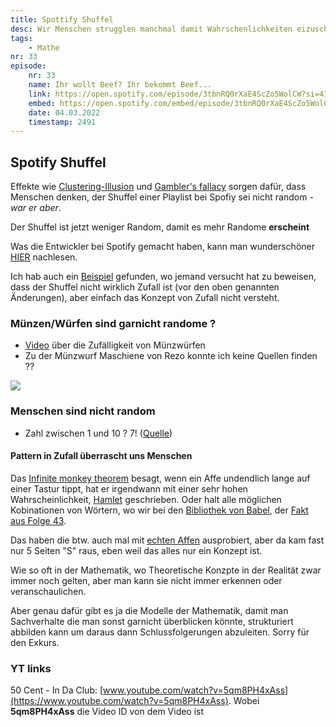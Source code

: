 ```yaml
---
title: Spottify Shuffel
desc: Wir Menschen strugglen manchmal damit Wahrschenlichkeiten eizuschätzen und handel nach bestimmten pattern, wenn wir denken, wir handeln zufällig. Das hat zu Folge, dass der Spotify shuffel garnicht wirklich Zufällig (mehr) ist.
tags:
    - Mathe
nr: 33
episode:
    nr: 33
    name: Ihr wollt Beef? Ihr bekommt Beef...
    link: https://open.spotify.com/episode/3tbnRQ0rXaE4ScZo5WolCW?si=4153cfd9551c4318
    embed: https://open.spotify.com/embed/episode/3tbnRQ0rXaE4ScZo5WolCW?utm_source=generator&theme=0&t=2491
    date: 04.03.2022
    timestamp: 2491
---
```



## Spotify Shuffel

Effekte wie [Clustering-Illusion](https://en.wikipedia.org/wiki/Clustering_illusion) und [Gambler's fallacy](https://en.wikipedia.org/wiki/Gambler%27s_fallacy) sorgen dafür, dass Menschen denken, der Shuffel einer Playlist bei Spofiy sei nicht random - *war er aber*.

Der Shuffel ist jetzt weniger Random, damit es mehr Randome **erscheint**

Was die Entwickler bei Spotify gemacht haben, kann man wunderschöner [HIER](https://engineering.atspotify.com/2014/02/how-to-shuffle-songs/) nachlesen.

Ich hab auch ein [Beispiel](https://community.spotify.com/t5/Ongoing-Issues/Please-stop-marking-shuffle-complaints-as-quot-not-an-issue-quot/idi-p/1772030) gefunden, wo jemand versucht hat zu beweisen, dass der Shuffel nicht wirklich Zufall ist (vor den oben genannten Änderungen), aber einfach das Konzept von Zufall nicht versteht.


### Münzen/Würfen sind garnicht randome ?
- [Video](https://www.youtube.com/watch?v=AYnJv68T3MM) über die Zufälligkeit von Münzwürfen
- Zu der Münzwurf Maschiene von Rezo konnte ich keine Quellen finden ??

<img src="https://i.redd.it/w4gz0wzz1i821.png" class="b img_medium f_right" />

### Menschen sind nicht random

- Zahl zwischen 1 und 10 ? 7! ([Quelle](https://www.reddit.com/r/dataisbeautiful/comments/acow6y/asking_over_8500_students_to_pick_a_random_number/))

#### Pattern in Zufall überrascht uns Menschen

Das [Infinite monkey theorem](https://de.wikipedia.org/wiki/Infinite-Monkey-Theorem) besagt, wenn ein Affe undendlich lange auf einer Tastur tippt, hat er irgendwann mit einer sehr hohen Wahrscheinlichkeit, [Hamlet](https://de.wikipedia.org/wiki/Hamlet) geschrieben.
Oder halt alle möglichen Kobinationen von Wörtern, wo wir bei den [Bibliothek von Babel](https://de.wikipedia.org/wiki/Die_Bibliothek_von_Babel), der [Fakt aus Folge 43](../bruteforce_unendlich).

Das haben die btw. auch mal mit [echten Affen](https://en.wikipedia.org/wiki/Infinite_monkey_theorem#Actual_monkeys) ausprobiert, aber da kam fast nur 5 Seiten "S" raus, eben weil das alles nur ein Konzept ist.

Wie so oft in der Mathematik, wo Theoretische Konzpte in der Realität zwar immer noch gelten, aber man kann sie nicht immer erkennen oder veranschaulichen.

Aber genau dafür gibt es ja die Modelle der Mathematik, damit man Sachverhalte die man sonst garnicht überblicken könnte, strukturiert abbilden kann um daraus dann Schlussfolgerungen abzuleiten.
Sorry für den Exkurs.

### YT links

50 Cent - In Da Club: [www.youtube.com/watch?v=5qm8PH4xAss](https://www.youtube.com/watch?v=5qm8PH4xAss).
Wobei **5qm8PH4xAss** die Video ID von dem Video ist




